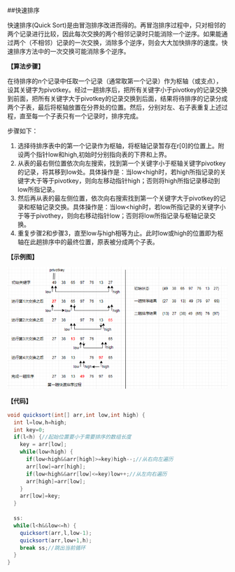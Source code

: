 ##快速排序

快速排序(Quick Sort)是由冒泡排序改进而得的。再冒泡排序过程中，只对相邻的两个记录进行比较，因此每次交换的两个相邻记录时只能消除一个逆序。如果能通过两个（不相邻）记录的一次交换，消除多个逆序，则会大大加快排序的速度。快速排序方法中的一次交换可能消除多个逆序。

**【算法步骤】**

在待排序的n个记录中任取一个记录（通常取第一个记录）作为枢轴（或支点），设其关键字为pivotkey。经过一趟排序后，把所有关键字小于pivotkey的记录交换到前面，把所有关键字大于pivotkey的记录交换到后面，结果将待排序的记录分成两个子表，最后将枢轴放置在分界处的位置。然后，分别对左、右子表重复上述过程，直至每一个子表只有一个记录时，排序完成。

步骤如下：

1. 选择待排序表中的第一个记录作为枢轴，将枢轴记录暂存在r[0]的位置上。附设两个指针low和high,初始时分别指向表的下界和上界。
2. 从表的最右侧位置依次向左搜索，找到第一个关键字小于枢轴关键字pivotkey的记录，将其移到low处。具体操作是：当low<high时，若high所指记录的关键字大于等于pivotkey，则向左移动指针high；否则将high所指记录移动到low所指记录。
3. 然后再从表的最左侧位置，依次向右搜索找到第一个关键字大于pivotkey的记录和枢轴记录交换。具体操作是：当low<high时，若low所指记录的关键字小于等于pivothey，则向右移动指针low；否则将low所指记录与枢轴记录交换。
4. 重复步骤2和步骤3，直至low与high相等为止。此时low或high的位置即为枢轴在此趟排序中的最终位置，原表被分成两个子表。

**【示例图】**

![image](https://github.com/ZZULI-TECH/interview/blob/master/images/QuickSort.png?raw=true)

**【代码】**


```Java
void quicksort(int[] arr,int low,int high) {
  int l=low,h=high;
  int key=0;
  if(l<h) {//起始位置要小于需要排序的数组长度
    key = arr[low];
    while(low<high) {
      if(low<high&&arr[high]>=key)high--;//从右向左遍历
      arr[low]=arr[high];
      if(low<high&&arr[low]<=key)low++;//从左向右遍历
      arr[high]=arr[low];
    }
    arr[low]=key;
  }
  
  ss:
  while(l<h&&low<=h) {
    quicksort(arr,l,low-1);
    quicksort(arr,low+1,h);
    break ss;//跳出当前循环
  }
}
```